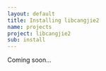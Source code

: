 ```yaml
---
layout: default
title: Installing libcangjie2
name: projects
project: libcangjie2
sub: install
---
```


Coming soon...
